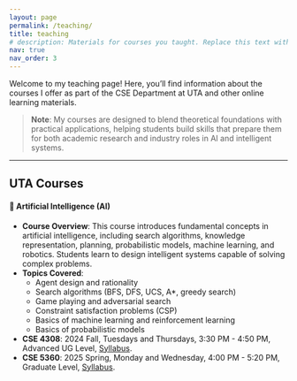 ```yaml
---
layout: page
permalink: /teaching/
title: teaching
# description: Materials for courses you taught. Replace this text with your description.
nav: true
nav_order: 3
---
```


<!-- # Teaching -->

Welcome to my teaching page! Here, you’ll find information about the courses I offer as part of the CSE Department at UTA and other online learning materials. 

> **Note**: My courses are designed to blend theoretical foundations with practical applications, helping students build skills that prepare them for both academic research and industry roles in AI and intelligent systems.

---

## UTA Courses

#### 🤖 Artificial Intelligence (AI)
- **Course Overview**: This course introduces fundamental concepts in artificial intelligence, including search algorithms, knowledge representation, planning, probabilistic models, machine learning, and robotics. Students learn to design intelligent systems capable of solving complex problems.
- **Topics Covered**:
  - Agent design and rationality
  - Search algorithms (BFS, DFS, UCS, A*, greedy search)
  - Game playing and adversarial search
  - Constraint satisfaction problems (CSP)
  - Basics of machine learning and reinforcement learning
  - Basics of probabilistic models  
- **CSE 4308**: 2024 Fall, Tuesdays and Thursdays, 3:30 PM - 4:50 PM, Advanced UG Level,  [Syllabus](https://oit-ead-canvas-syllabus.s3.amazonaws.com/uta.instructure.com/2024-FALL/197918-2248-CSE-4308-002/2024-FALL_2248-CSE-4308-002.pdf).  
- **CSE 5360**: 2025 Spring, Monday and Wednesday, 4:00 PM - 5:20 PM, Graduate Level, [Syllabus]().



<!-- #### Reinforcement Learning (RL)
- **Course Overview**: This course delves into the theory and application of reinforcement learning. Topics include Markov Decision Processes (MDP), policy and value iteration, Q-learning, policy gradient methods, and deep reinforcement learning.
- **Topics Covered**:
  - Fundamentals of MDPs and RL
  - Policy evaluation and improvement techniques
  - Q-learning and deep Q-networks (DQNs)
  - Policy gradient and actor-critic methods
  - Applications in robotics, multi-agent systems, and intelligent transportation -->

